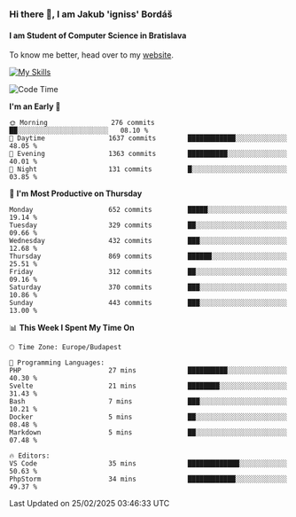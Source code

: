 ### Hi there 👋, I am Jakub 'igniss' Bordáš

#### I am Student of Computer Science in Bratislava
To know me better, head over to my [website](https://bordas.sk).

[![My Skills](https://skillicons.dev/icons?i=js,typescript,html,css,figma,svelte,vue,next,postgresql,nest,express,nodejs)](https://bordas.sk)


<!--START_SECTION:waka-->
![Code Time](http://img.shields.io/badge/Code%20Time-1%2C687%20hrs%2056%20mins-blue)

**I'm an Early 🐤** 

```text
🌞 Morning                276 commits         ██░░░░░░░░░░░░░░░░░░░░░░░   08.10 % 
🌆 Daytime                1637 commits        ████████████░░░░░░░░░░░░░   48.05 % 
🌃 Evening                1363 commits        ██████████░░░░░░░░░░░░░░░   40.01 % 
🌙 Night                  131 commits         █░░░░░░░░░░░░░░░░░░░░░░░░   03.85 % 
```
📅 **I'm Most Productive on Thursday** 

```text
Monday                   652 commits         █████░░░░░░░░░░░░░░░░░░░░   19.14 % 
Tuesday                  329 commits         ██░░░░░░░░░░░░░░░░░░░░░░░   09.66 % 
Wednesday                432 commits         ███░░░░░░░░░░░░░░░░░░░░░░   12.68 % 
Thursday                 869 commits         ██████░░░░░░░░░░░░░░░░░░░   25.51 % 
Friday                   312 commits         ██░░░░░░░░░░░░░░░░░░░░░░░   09.16 % 
Saturday                 370 commits         ███░░░░░░░░░░░░░░░░░░░░░░   10.86 % 
Sunday                   443 commits         ███░░░░░░░░░░░░░░░░░░░░░░   13.00 % 
```


📊 **This Week I Spent My Time On** 

```text
🕑︎ Time Zone: Europe/Budapest

💬 Programming Languages: 
PHP                      27 mins             ██████████░░░░░░░░░░░░░░░   40.30 % 
Svelte                   21 mins             ████████░░░░░░░░░░░░░░░░░   31.43 % 
Bash                     7 mins              ███░░░░░░░░░░░░░░░░░░░░░░   10.21 % 
Docker                   5 mins              ██░░░░░░░░░░░░░░░░░░░░░░░   08.48 % 
Markdown                 5 mins              ██░░░░░░░░░░░░░░░░░░░░░░░   07.48 % 

🔥 Editors: 
VS Code                  35 mins             █████████████░░░░░░░░░░░░   50.63 % 
PhpStorm                 34 mins             ████████████░░░░░░░░░░░░░   49.37 % 
```


 Last Updated on 25/02/2025 03:46:33 UTC
<!--END_SECTION:waka-->

